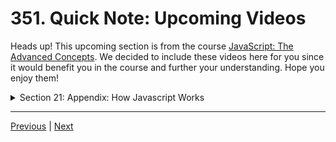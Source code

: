 # 351. Quick Note: Upcoming Videos

Heads up! This upcoming section is from the course [JavaScript: The Advanced Concepts](https://zerotomastery.io/courses). We decided to include these videos here for you since it would benefit you in the course and further your understanding. Hope you enjoy them!


<details>
  <summary> Section 21: Appendix: How Javascript Works </summary>

  - [Codebase: js-work](../src/s21_js-work/)

</details>


---

[Previous]() | [Next](./352_JavaScript-Engine.md)